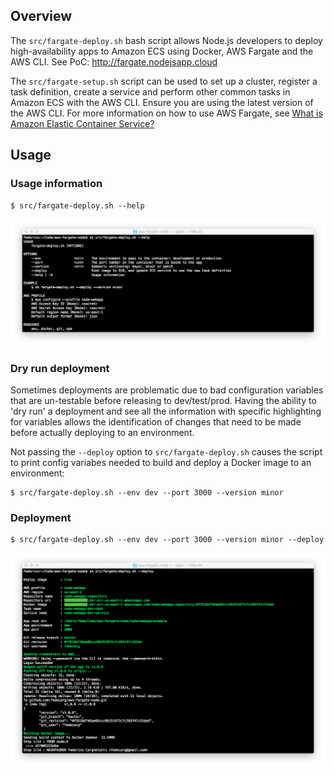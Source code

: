 ## Overview

The `src/fargate-deploy.sh` bash script allows Node.js developers to deploy high-availability apps to Amazon ECS using Docker, AWS Fargate and the AWS CLI. See PoC: http://fargate.nodejsapp.cloud

The `src/fargate-setup.sh` script can be used to set up a cluster, register a task definition, create a service and perform other common tasks in Amazon ECS with the AWS CLI. Ensure you are using the latest version of the AWS CLI. For more information on how to use AWS Fargate, see [What is Amazon Elastic Container Service?](https://docs.aws.amazon.com/AmazonECS/latest/developerguide/Welcome.html)

## Usage 
### Usage information
```
$ src/fargate-deploy.sh --help
```

![](https://raw.githubusercontent.com/fedecarg/aws-fargate-node/master/node-webapp-example/public/images/aws-fargate-usage-info.png)

### Dry run deployment
Sometimes deployments are problematic due to bad configuration variables that are un-testable before releasing to dev/test/prod. Having the ability to 'dry run' a deployment and see all the information with specific highlighting for variables allows the identification of changes that need to be made before actually deploying to an environment.

Not passing the `--deploy` option to `src/fargate-deploy.sh` causes the script to print config variabes needed to build and deploy a Docker image to an environment:
```
$ src/fargate-deploy.sh --env dev --port 3000 --version minor
```

### Deployment 
```
$ src/fargate-deploy.sh --env dev --port 3000 --version minor --deploy
```
![](https://raw.githubusercontent.com/fedecarg/aws-fargate-node/master/node-webapp-example/public/images/aws-fargate-deploy.png)
